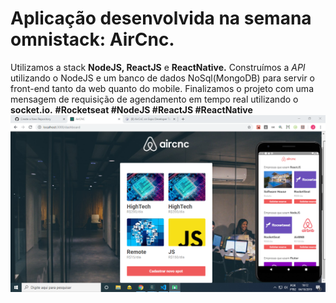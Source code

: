 <h1>Aplicação desenvolvida na semana omnistack: AirCnc.</h1>
Utilizamos a stack <b>NodeJS, ReactJS</b> e <b>ReactNative.</b>
Construímos a <i>API</i> utilizando o NodeJS e um banco de dados NoSql(MongoDB) para servir o front-end tanto da web quanto do mobile.
Finalizamos o projeto com uma mensagem de requisição de agendamento em tempo real utilizando o <b>socket.io.</b>
<b>#Rocketseat<b>
<b>#NodeJS #ReactJS #ReactNative</b>
<img src="appimage.png"/>
